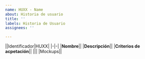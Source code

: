 ```yaml
---
name: HUXX - Name
about: Historia de usuario
title: ''
labels: Historia de Usuario
assignees: ''

---
```


||Identificador|HUXX|
|-|-|
|**Nombre**||
|**Descripción**||
|**Criterios de acpetación**||
|||
|Mockups||
